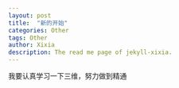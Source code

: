 ```yaml
---
layout: post
title:  "新的开始"
categories: Other
tags: Other
author: Xixia
description: The read me page of jekyll-xixia.
---
```


我要认真学习一下三维，努力做到精通